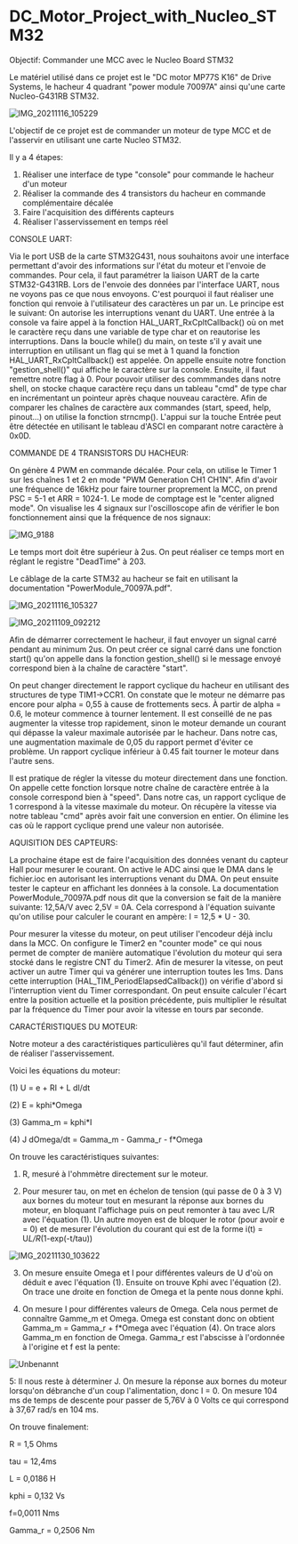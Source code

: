 # DC_Motor_Project_with_Nucleo_STM32
Objectif: Commander une MCC avec le Nucleo Board STM32

Le matériel utilisé dans ce projet est le "DC motor MP77S K16" de Drive Systems, le hacheur 4 quadrant "power module 70097A" ainsi qu'une carte Nucleo-G431RB STM32.

![IMG_20211116_105229](https://user-images.githubusercontent.com/95878275/145672435-6eff55a5-bf14-4104-b1ba-ca9f1e4762ed.jpg)

L'objectif de ce projet est de commander un moteur de type MCC et de l'asservir en utilisant une carte Nucleo STM32. 

Il y a 4 étapes:

1. Réaliser une interface de type "console" pour commande le hacheur d'un moteur
2. Réaliser la commande des 4 transistors du hacheur en commande complémentaire décalée
3. Faire l'acquisition des différents capteurs
4. Réaliser l'asservissement en temps réel




CONSOLE UART:

Via le port USB de la carte STM32G431, nous souhaitons avoir une interface permettant d'avoir des informations sur l'état du moteur et l'envoie de commandes. Pour cela, 
il faut paramétrer la liaison UART de la carte STM32-G431RB. Lors de l'envoie des données par l'interface UART, nous ne voyons pas ce que nous envoyons. C'est pourquoi il faut réaliser une fonction qui renvoie à l'utilisateur des caractères un par un. 
Le principe est le suivant: On autorise les interruptions venant du UART. Une entrée à la console va faire appel à la fonction HAL_UART_RxCpltCallback() où on met le caractère reçu dans une variable de type char et on reautorise les interruptions. Dans la boucle while() du main, on teste s'il y avait une interruption en utilisant un flag qui se met à 1 quand la fonction HAL_UART_RxCpltCallback() est appelée. On appelle ensuite notre fonction "gestion_shell()" qui affiche le caractère sur la console. Ensuite, il faut remettre notre flag à 0.
Pour pouvoir utiliser des commmandes dans notre shell, on stocke chaque caractère reçu dans un tableau "cmd" de type char en incrémentant un pointeur après chaque nouveau caractère. Afin de comparer les chaînes de caractère aux commandes (start, speed, help, pinout...) on utilise la fonction strncmp(). L'appui sur la touche Entrée peut être détectée en utilisant le tableau d'ASCI en comparant notre caractère à 0x0D.


COMMANDE DE 4 TRANSISTORS DU HACHEUR:

On génère 4 PWM en commande décalée. Pour cela, on utilise le Timer 1 sur les chaînes 1 et 2 en mode "PWM Generation CH1 CH1N". Afin d'avoir une fréquence de 16kHz pour faire tourner proprement la MCC, on prend PSC = 5-1 et ARR = 1024-1. Le mode de comptage est le "center aligned mode". On visualise les 4 signaux sur l'oscilloscope afin de vérifier le bon fonctionnement ainsi que la fréquence de nos signaux:

![IMG_9188](https://user-images.githubusercontent.com/95878275/145674111-7a581ea2-4b7c-4aa9-9c5c-54700eaf9e32.PNG)

Le temps mort doit être supérieur à 2us. On peut réaliser ce temps mort en réglant le registre "DeadTime" à 203.

Le câblage de la carte STM32 au hacheur se fait en utilisant la documentation "PowerModule_70097A.pdf".

![IMG_20211116_105327](https://user-images.githubusercontent.com/95878275/145674224-aaccca4f-5367-4efa-bddf-2fe2d45ffd34.jpg)


![IMG_20211109_092212](https://user-images.githubusercontent.com/95878275/145674236-b6eb5d1b-f74c-4702-8326-4da7fae88389.jpg)

Afin de démarrer correctement le hacheur, il faut envoyer un signal carré pendant au minimum 2us. On peut créer ce signal carré dans une fonction start() qu'on appelle dans la fonction gestion_shell() si le message envoyé correspond bien à la chaîne de caractère "start".

On peut changer directement le rapport cyclique du hacheur en utilisant des structures de type TIM1->CCR1. On constate que le moteur ne démarre pas encore pour alpha = 0,55 à cause de frottements secs. À partir de alpha = 0.6, le moteur commence à tourner lentement. Il est conseillé de ne pas augmenter la vitesse trop rapidement, sinon le moteur demande un courant qui dépasse la valeur maximale autorisée par le hacheur. Dans notre cas, une augmentation maximale de 0,05 du rapport permet d'éviter ce problème. Un rapport cyclique inférieur à 0.45 fait tourner le moteur dans l'autre sens.

Il est pratique de régler la vitesse du moteur directement dans une fonction. On appelle cette fonction lorsque notre chaîne de caractère entrée à la console correspond bien à "speed". Dans notre cas, un rapport cyclique de 1 correspond à la vitesse maximale du moteur. On récupère la vitesse via notre tableau "cmd" après avoir fait une conversion en entier. On élimine les cas où le rapport cyclique prend une valeur non autorisée.



AQUISITION DES CAPTEURS:


La prochaine étape est de faire l'acquisition des données venant du capteur Hall pour mesurer le courant. On active le ADC ainsi que le DMA dans le fichier.ioc en autorisant les interruptions venant du DMA. On peut ensuite tester le capteur en affichant les données à la console. La documentation PowerModule_70097A.pdf nous dit que la conversion se fait de la manière suivante: 12,5A/V avec 2,5V = 0A. Cela correspond à l'équation suivante qu'on utilise pour calculer le courant en ampère: I = 12,5 * U - 30.

Pour mesurer la vitesse du moteur, on peut utiliser l'encodeur déjà inclu dans la MCC. On configure le Timer2 en "counter mode" ce qui nous permet de compter de manière automatique l'évolution du moteur qui sera stocké dans le registre CNT du Timer2. 
Afin de mesurer la vitesse, on peut activer un autre Timer qui va générer une interruption toutes les 1ms. Dans cette interruption (HAL_TIM_PeriodElapsedCallback()) on vérifie d'abord si l'interruption vient du Timer correspondant. On peut ensuite calculer l'écart entre la position actuelle et la position précédente, puis multiplier le résultat par la fréquence du Timer pour avoir la vitesse en tours par seconde. 

CARACTÉRISTIQUES DU MOTEUR:

Notre moteur a des caractéristiques particulières qu'il faut déterminer, afin de réaliser l'asservissement.

Voici les équations du moteur:

(1) U = e + RI + L dI/dt

(2) E = kphi*Omega

(3) Gamma_m = kphi*I

(4) J dOmega/dt = Gamma_m - Gamma_r - f*Omega


On trouve les caractéristiques suivantes:

1. R, mesuré à l'ohmmètre directement sur le moteur.

2. Pour mesurer tau, on met en échelon de tension (qui passe de 0 à 3 V) aux bornes du moteur tout en mesurant la réponse aux bornes du moteur, en bloquant l'affichage puis on peut remonter à tau avec L/R avec l'équation (1). Un autre moyen est de bloquer le rotor (pour avoir e = 0) et de mesurer l'évolution du courant qui est de la forme i(t) = U*L/R*(1-exp(-t/tau))


![IMG_20211130_103622](https://user-images.githubusercontent.com/95878275/145679870-0c087f3f-a28d-4fd8-ac21-ae342b701ca8.jpg)



3. On mesure ensuite Omega et I pour différentes valeurs de U d'où on déduit e avec l'équation (1). Ensuite on trouve Kphi avec l'équation (2). On trace une droite en fonction de Omega et la pente nous donne kphi.


4. On mesure I pour différentes valeurs de Omega. Cela nous permet de connaître Gamme_m et Omega. Omega est constant donc on obtient Gamma_m = Gamma_r + f*Omega avec l'équation (4). On trace alors Gamma_m en fonction de Omega. Gamma_r est l'abscisse à l'ordonnée à l'origine et f est la pente:  

![Unbenannt](https://user-images.githubusercontent.com/95878275/145706901-667833ef-b3e4-4c7e-a55b-52bca7731924.PNG)


5: Il nous reste à déterminer J. On mesure la réponse aux bornes du moteur lorsqu'on débranche d'un coup l'alimentation, donc I = 0. On mesure 104 ms de temps de descente pour passer de 5,76V à 0 Volts ce qui correspond à 37,67 rad/s en 104 ms.


On trouve finalement:

 R = 1,5 Ohms

 tau = 12,4ms 
 
 L = 0,0186 H 
 
 kphi = 0,132 Vs
 
 f=0,0011 Nms 
 
 Gamma_r = 0,2506 Nm

